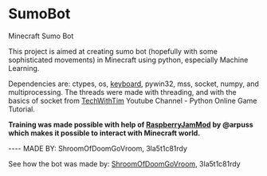 # SumoBot
Minecraft Sumo Bot

This project is aimed at creating sumo bot (hopefully with some sophisticated movements) in Minecraft using python, especially Machine Learning.

Dependencies are:
ctypes, os, [keyboard](https://github.com/boppreh/keyboard), pywin32, mss, socket, numpy, and multiprocessing.
The threads were made with threading, and with the basics of socket from [TechWithTim](https://www.youtube.com/channel/UC4JX40jDee_tINbkjycV4Sg) Youtube Channel - Python Online Game Tutorial.

**Training was made possible with help of [RaspberryJamMod](https://github.com/arpruss/raspberryjammod) by @arpuss which makes it possible to interact with Minecraft world.**


---- MADE BY: ShroomOfDoomGoVroom, 3la5t1c81rdy

See how the bot was made by: [ShroomOfDoomGoVroom](https://docs.google.com/document/d/1EPNP4n031A3HU_COH-wXEKUp1SHZnDfyKw0dHLaT9jE/edit?usp=sharing), 3la5t1c81rdy
